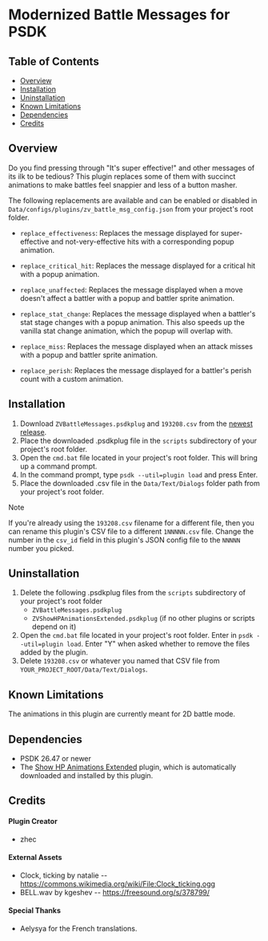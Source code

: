 # Modernized Battle Messages for PSDK

## Table of Contents
- [Overview](#overview)
- [Installation](#installation)
- [Uninstallation](#uninstallation)
- [Known Limitations](#known-limitations)
- [Dependencies](#dependencies)
- [Credits](#credits)

## Overview
Do you find pressing through "It's super effective!" and other messages of its ilk to be tedious? This plugin replaces some of them with succinct animations to make battles feel snappier and less of a button masher.

The following replacements are available and can be enabled or disabled in `Data/configs/plugins/zv_battle_msg_config.json` from your project's root folder.

- `replace_effectiveness`: Replaces the message displayed for super-effective and not-very-effective hits with a corresponding popup animation.

- `replace_critical_hit`: Replaces the message displayed for a critical hit with a popup animation.

- `replace_unaffected`: Replaces the message displayed when a move doesn't affect a battler with a popup and battler sprite animation.

- `replace_stat_change`: Replaces the message displayed when a battler's stat stage changes with a popup animation. This also speeds up the vanilla stat change animation, which the popup will overlap with.

- `replace_miss`: Replaces the message displayed when an attack misses with a popup and battler sprite animation.

- `replace_perish`: Replaces the message displayed for a battler's perish count with a custom animation.

## Installation
1. Download `ZVBattleMessages.psdkplug` and `193208.csv` from the [newest release](https://github.com/zhec9p/modernized-battle-messages/releases/latest).
2. Place the downloaded .psdkplug file in the `scripts` subdirectory of your project's root folder.
3. Open the `cmd.bat` file located in your project's root folder. This will bring up a command prompt.
4. In the command prompt, type `psdk --util=plugin load` and press Enter.
5. Place the downloaded .csv file in the `Data/Text/Dialogs` folder path from your project's root folder.

> [!NOTE]
> If you're already using the `193208.csv` filename for a different file, then you can rename this plugin's CSV file to a different `1NNNNN.csv` file. Change the number in the `csv_id` field in this plugin's JSON config file to the `NNNNN` number you picked.

## Uninstallation
1. Delete the following .psdkplug files from the `scripts` subdirectory of your project's root folder
    - `ZVBattleMessages.psdkplug`
    - `ZVShowHPAnimationsExtended.psdkplug` (if no other plugins or scripts depend on it)
2. Open the `cmd.bat` file located in your project's root folder. Enter in `psdk --util=plugin load`. Enter "Y" when asked whether to remove the files added by the plugin.
3. Delete `193208.csv` or whatever you named that CSV file from `YOUR_PROJECT_ROOT/Data/Text/Dialogs`.

## Known Limitations
The animations in this plugin are currently meant for 2D battle mode.

## Dependencies
- PSDK 26.47 or newer
- The [Show HP Animations Extended](https://github.com/zhec9p/show-hp-animations-extended) plugin, which is automatically downloaded and installed by this plugin.

## Credits
#### Plugin Creator
- zhec

#### External Assets
- Clock, ticking by natalie -- https://commons.wikimedia.org/wiki/File:Clock_ticking.ogg
- BELL.wav by kgeshev -- https://freesound.org/s/378799/

#### Special Thanks
- Aelysya for the French translations.
